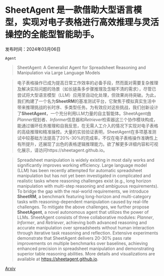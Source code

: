 # SheetAgent 是一款借助大型语言模型，实现对电子表格进行高效推理与灵活操控的全能型智能助手。

发布时间：2024年03月06日

`Agent`

> SheetAgent: A Generalist Agent for Spreadsheet Reasoning and Manipulation via Large Language Models

> 电子表格操作已成为提高日常工作效率的必备手段，然而面对需要复杂推理及解决实际问题的场景（如长链条多步骤推理及含糊不清的需求），尽管已尝试将大型语言模型（LLM）应用至自动化处理，但效果尚待突破。为此，我们构建了一个名为$\textbf{SheetRM}$的基准测试平台，它聚焦于模拟真实生活中带来推理挑战的长时序、多类型任务。为有效应对这些挑战，我们创新设计了$\textbf{SheetAgent}$，一个充分利用LLM力量的自主智能体。SheetAgent由$\textit{Planner}$规划者、$\textit{Informer}$信息器和$\textit{Retriever}$检索器这三个协作模块构成，能通过循环任务推理和自我反思，在无需人工介入的情况下实现对电子表格的高级推理和精准操控。大量的实验验证表明，SheetAgent在多项基准测试中较基础方法提高了20%-30%的完成率，不仅在电子表格操作准确性上有所提升，还展现了出色的表格逻辑推理能力。欲了解更多详细内容和可视化展示，请访问https://sheetagent.github.io。

> Spreadsheet manipulation is widely existing in most daily works and significantly improves working efficiency. Large language model (LLM) has been recently attempted for automatic spreadsheet manipulation but has not yet been investigated in complicated and realistic tasks where reasoning challenges exist (e.g., long horizon manipulation with multi-step reasoning and ambiguous requirements). To bridge the gap with the real-world requirements, we introduce $\textbf{SheetRM}$, a benchmark featuring long-horizon and multi-category tasks with reasoning-dependent manipulation caused by real-life challenges. To mitigate the above challenges, we further propose $\textbf{SheetAgent}$, a novel autonomous agent that utilizes the power of LLMs. SheetAgent consists of three collaborative modules: $\textit{Planner}$, $\textit{Informer}$, and $\textit{Retriever}$, achieving both advanced reasoning and accurate manipulation over spreadsheets without human interaction through iterative task reasoning and reflection. Extensive experiments demonstrate that SheetAgent delivers 20-30% pass rate improvements on multiple benchmarks over baselines, achieving enhanced precision in spreadsheet manipulation and demonstrating superior table reasoning abilities. More details and visualizations are available at https://sheetagent.github.io.

[Arxiv](https://arxiv.org/abs/2403.03636)